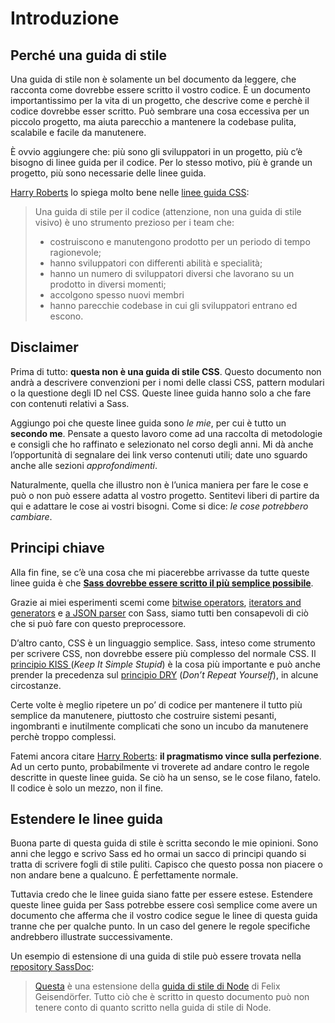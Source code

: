 
# Introduzione

## Perché una guida di stile

Una guida di stile non è solamente un bel documento da leggere, che racconta come dovrebbe essere scritto il vostro codice. È un documento importantissimo per la vita di un progetto, che descrive come e perchè il codice dovrebbe esser scritto. Può sembrare una cosa eccessiva per un piccolo progetto, ma aiuta parecchio a mantenere la codebase pulita, scalabile e facile da manutenere.

È ovvio aggiungere che: più sono gli sviluppatori in un progetto, più c’è bisogno di linee guida per il codice. Per lo stesso motivo, più è grande un progetto, più sono necessarie delle linee guida.

[Harry Roberts](https://csswizardry.com) lo spiega molto bene nelle [linee guida CSS](https://cssguidelin.es/#the-importance-of-a-styleguide):

<blockquote>
  <p>Una guida di stile per il codice (attenzione, non una guida di stile visivo) è uno strumento prezioso per i team che:</p>
  <ul>
    <li>costruiscono e manutengono prodotto per un periodo di tempo ragionevole;</li>
    <li>hanno sviluppatori con differenti abilità e specialità;</li>
    <li>hanno un numero di sviluppatori diversi che lavorano su un prodotto in diversi momenti;</li>
    <li>accolgono spesso nuovi membri</li>
    <li>hanno parecchie codebase in cui gli sviluppatori entrano ed escono.</li>
  </ul>
</blockquote>

## Disclaimer

Prima di tutto: **questa non è una guida di stile CSS**. Questo documento non andrà a descrivere convenzioni per i nomi delle classi CSS, pattern modulari o la questione degli ID nel CSS. Queste linee guida hanno solo a che fare con contenuti relativi a Sass.

Aggiungo poi che queste linee guida sono _le mie_, per cui è tutto un **secondo me**. Pensate a questo lavoro come ad una raccolta di metodologie e consigli che ho raffinato e selezionato nel corso degli anni. Mi dà anche l’opportunità di segnalare dei link verso contenuti utili; date uno sguardo anche alle sezioni *approfondimenti*.

Naturalmente, quella che illustro non è l’unica maniera per fare le cose e può o non può essere adatta al vostro progetto. Sentitevi liberi di partire da qui e adattare le cose ai vostri bisogni. Come si dice: *le cose potrebbero cambiare*.

## Principi chiave

Alla fin fine, se c’è una cosa che mi piacerebbe arrivasse da tutte queste linee guida è che **[Sass dovrebbe essere scritto il più semplice possibile](https://www.sitepoint.com/keep-sass-simple/)**.

Grazie ai miei esperimenti scemi come [bitwise operators](https://github.com/KittyGiraudel/SassyBitwise), [iterators and generators](https://github.com/KittyGiraudel/SassyIteratorsGenerators) e [a JSON parser](https://github.com/KittyGiraudel/SassyJSON) con Sass, siamo tutti ben consapevoli di ciò che si può fare con questo preprocessore.

D’altro canto, CSS è un linguaggio semplice. Sass, inteso come strumento per scrivere CSS, non dovrebbe essere più complesso del normale CSS. Il [principio KISS ](https://en.wikipedia.org/wiki/KISS_principle) (_Keep It Simple Stupid_) è la cosa più importante e può anche prender la precedenza sul [principio DRY](https://en.wikipedia.org/wiki/Don%27t_repeat_yourself) (_Don’t Repeat Yourself_), in alcune circostanze.

Certe volte è meglio ripetere un po’ di codice per mantenere il tutto più semplice da manutenere, piuttosto che costruire sistemi pesanti, ingombranti e inutilmente complicati che sono un incubo da manutenere perchè troppo complessi.

Fatemi ancora citare [Harry Roberts](https://csswizardry.com): **il pragmatismo vince sulla perfezione**. Ad un certo punto, probabilmente vi troverete ad andare contro le regole descritte in queste linee guida. Se ciò ha un senso, se le cose filano, fatelo. Il codice è solo un mezzo, non il fine.

## Estendere le linee guida

Buona parte di questa guida di stile è scritta secondo le mie opinioni. Sono anni che leggo e scrivo Sass ed ho ormai un sacco di principi quando si tratta di scrivere fogli di stile puliti. Capisco che questo possa non piacere o non andare bene a qualcuno. È perfettamente normale.

Tuttavia credo che le linee guida siano fatte per essere estese. Estendere queste linee guida per Sass potrebbe essere così semplice come avere un documento che afferma che il vostro codice segue le linee di questa guida tranne che per qualche punto. In un caso del genere le regole specifiche andrebbero illustrate successivamente.

Un esempio di estensione di una guida di stile può essere trovata nella [repository SassDoc](https://github.com/SassDoc/sassdoc/blob/master/GUIDELINES.md):

> [Questa](https://github.com/SassDoc/sassdoc/blob/master/GUIDELINES.md) è una estensione della [guida di stile di Node](https://github.com/felixge/node-style-guide) di Felix Geisendörfer. Tutto ciò che è scritto in questo documento può non tenere conto di quanto scritto nella guida di stile di Node.
